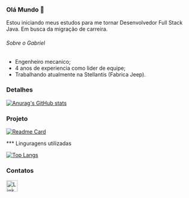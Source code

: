 ### Olá Mundo 👋

Estou iniciando meus estudos para me tornar Desenvolvedor Full Stack Java.
Em busca da migração de carreira.

###### Sobre o Gabriel

- Engenheiro mecanico;
- 4 anos de experiencia como lider de equipe;
- Trabalhando atualmente na Stellantis (Fabrica Jeep).

### Detalhes

[![Anurag's GitHub stats](https://github-readme-stats.vercel.app/api?username=Gonteejo&show_icons=true&theme=dark)](https://github.com/anuraghazra/github-readme-stats)

### Projeto

[![Readme Card](https://github-readme-stats.vercel.app/api/pin/?username=Gonteejo&repo=Tiktok-clone&theme=dark)](https://github.com/anuraghazra/github-readme-stats)

*** Linguragens utilizadas

[![Top Langs](https://github-readme-stats.vercel.app/api/top-langs/?username=Gonteejo&layout=compact)](https://github.com/anuraghazra/github-readme-stats)

### Contatos

[<img src='https://img.shields.io/badge/LinkedIn-0077B5?style=for-the-badge&logo=linkedin&logoColor=white' alt="Linkedin" height='30'>](https://www.linkedin.com/in/gabriel-gontijo-a2a709221/)

<!--
**Gonteejo/Gonteejo** is a ✨ _special_ ✨ repository because its `README.md` (this file) appears on your GitHub profile.

Here are some ideas to get you started:

- 🔭 I’m currently working on ...
- 🌱 I’m currently learning ...
- 👯 I’m looking to collaborate on ...
- 🤔 I’m looking for help with ...
- 💬 Ask me about ...
- 📫 How to reach me: ...
- 😄 Pronouns: ...
- ⚡ Fun fact: ...
-->
